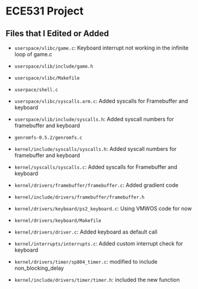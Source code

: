 # ECE531 Project

## Files that I Edited or Added

- `userspace/vlibc/game.c`: Keyboard interrupt not working in the infinite loop of game.c
- `userspace/vlib/include/game.h`
- `userspace/vlibc/Makefile`
- `userpace/shell.c`
- `userspace/vlibc/syscalls.arm.c`: Added syscalls for Framebuffer and keyboard
- `userspace/vlib/include/syscalls.h`: Added syscall numbers for framebuffer and keyboard

- `genromfs-0.5.2/genromfs.c`

- `kernel/include/syscalls/syscalls.h`: Added syscall numbers for framebuffer and keyboard
- `kernel/syscalls/syscalls.c`: Added syscalls for Framebuffer and keyboard
- `kernel/drivers/framebuffer/framebuffer.c`: Added gradient code
- `kernel/include/drivers/framebuffer/framebuffer.h`
- `kernel/drivers/keyboard/ps2_keyboard.c`: Using VMWOS code for now
- `kernel/drivers/keyboard/Makefile`
- `kernel/drivers/driver.c`: Added keyboard as default call
- `kernel/interrupts/interrupts.c`: Added custom interrupt check for keyboard
- `kernel/drivers/timer/sp804_timer.c`: modified to include non_blocking_delay
- `kernel/include/drivers/timer/timer.h`: included the new function
